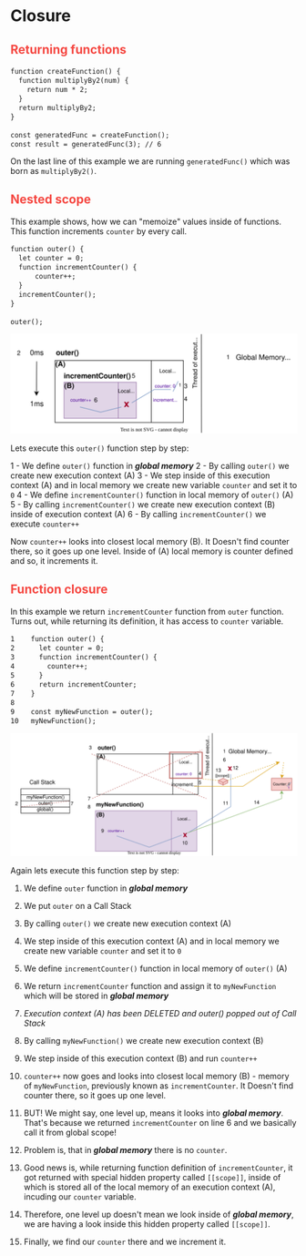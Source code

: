 <style>
r { color: #f54842 }    /*h2*/
o { color: Orange }     /*h3*/
g { color: Green }      /*h4*/
my { background: #ffdc6e4d }
</style>

# Closure

## <r>Returning functions</r>

```JS
function createFunction() {
  function multiplyBy2(num) {
    return num * 2;
  }
  return multiplyBy2;
}

const generatedFunc = createFunction();
const result = generatedFunc(3); // 6

```

On the last line of this example we are running `generatedFunc()` which was born as `multiplyBy2()`.

## <r>Nested scope</r>

This example shows, how we can "memoize" values inside of functions. This function increments `counter` by every call.

```JS
function outer() {
  let counter = 0;
  function incrementCounter() {
      counter++;
  }
  incrementCounter();
}

outer();
```

![nestedScope](/assets/nestedScope.svg)

Lets execute this `outer()` function step by step:

1 - We define `outer()` function in **_global memory_**
2 - By calling `outer()` we create new execution context (A)
3 - We step inside of this execution context (A) and in local memory we create new variable `counter` and set it to `0`
4 - We define `incrementCounter()` function in local memory of `outer()` (A)
5 - By calling `incrementCounter()` we create new execution context (B) inside of execution context (A)
6 - By calling `incrementCounter()` we execute `counter++`

Now `counter++` looks into closest local memory (B). It Doesn't find counter there, so it goes up one level. Inside of (A) local memory is counter defined and so, it increments it.

## <r>Function closure</r>

In this example we return `incrementCounter` function from `outer` function. Turns out, while returning its definition, it has access to `counter` variable.

```JS
1    function outer() {
2      let counter = 0;
3      function incrementCounter() {
4        counter++;
5      }
6      return incrementCounter;
7    }
8
9    const myNewFunction = outer();
10   myNewFunction();
```

![closureDiagram](/assets/closureDiagram.svg)

Again lets execute this function step by step:

1. We define `outer` function in **_global memory_**
2. We put `outer` on a Call Stack
3. By calling `outer()` we create new execution context (A)
4. We step inside of this execution context (A) and in local memory we create new variable `counter` and set it to `0`

5. We define `incrementCounter()` function in local memory of `outer()` (A)
6. We return `incrementCounter` function and assign it to `myNewFunction` which will be stored in **_global memory_**
7. _Execution context (A) has been DELETED and outer() popped out of Call Stack_
8. By calling `myNewFunction()` we create new execution context (B)
9. We step inside of this execution context (B) and run `counter++`
10. `counter++` now goes and looks into closest local memory (B) - memory of `myNewFunction`, previously known as `incrementCounter`. It Doesn't find counter there, so it goes up one level.
11. BUT! We might say, one level up, means it looks into **_global memory_**. That's because we returned `incrementCounter` on line 6 and we basically call it from global scope!
12. Problem is, that in **_global memory_** there is no `counter`.
13. Good news is, while returning function definition of `incrementCounter`, it got returned with special hidden property called `[[scope]]`, inside of which is stored all of the local memory of an execution context (A), incuding our `counter` variable.
14. Therefore, one level up doesn't mean we look inside of **_global memory_**, we are having a look inside this hidden property called `[[scope]]`.
15. Finally, we find our `counter` there and we increment it.
